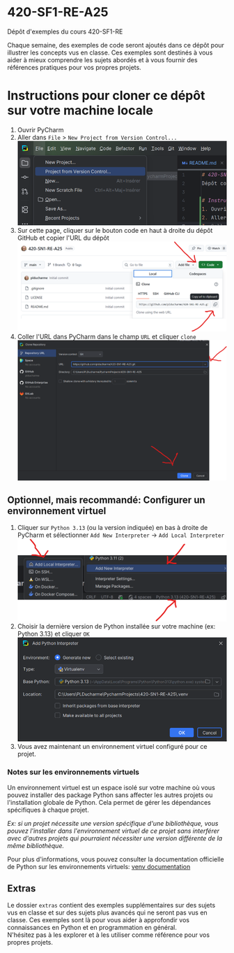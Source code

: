 # 420-SF1-RE-A25
Dépôt d'exemples du cours 420-SF1-RE

Chaque semaine, des exemples de code seront ajoutés dans ce dépôt pour illustrer les concepts vus en classe. Ces exemples sont destinés à vous aider à mieux comprendre les sujets abordés et à vous fournir des références pratiques pour vos propres projets.

# Instructions pour cloner ce dépôt sur votre machine locale
1. Ouvrir PyCharm
2. Aller dans `File` > `New Project from Version Control...` ![New project from Version Control](images/nouveau.png)
3. Sur cette page, cliquer sur le bouton code en haut à droite du dépôt GitHub et copier l'URL du dépôt ![Copier l'URL du dépôt](images/copier_url.png)
4. Coller l'URL dans PyCharm dans le champ `URL` et cliquer `clone`![Coller l'URL dans PyCharm](images/coller_url.png)

## Optionnel, mais recommandé: Configurer un environnement virtuel
1. Cliquer sur `Python 3.13` (ou la version indiquée) en bas à droite de PyCharm et sélectionner `Add New Interpreter` -> `Add Local Interpreter` ![Cliquer sur Python 3.13](images/python_version.png)
2. Choisir la dernière version de Python installée sur votre machine (ex: Python 3.13) et cliquer `OK` ![Choisir la version de Python](images/venv.png)
3. Vous avez maintenant un environnement virtuel configuré pour ce projet.

### Notes sur les environnements virtuels
Un environnement virtuel est un espace isolé sur votre machine où vous pouvez installer des package Python sans affecter les autres projets ou l'installation globale de Python. Cela permet de gérer les dépendances spécifiques à chaque projet.  

*Ex: si un projet nécessite une version spécifique d'une bibliothèque, vous pouvez l'installer dans l'environnement virtuel de ce projet sans interférer avec d'autres projets qui pourraient nécessiter une version différente de la même bibliothèque.*  

Pour plus d'informations, vous pouvez consulter la documentation officielle de Python sur les environnements virtuels: [venv documentation](https://docs.python.org/3/library/venv.html)


## Extras
Le dossier `extras` contient des exemples supplémentaires sur des sujets vus en classe et sur des sujets plus avancés qui ne seront pas vus en classe. Ces exemples sont là pour vous aider à approfondir vos connaissances en Python et en programmation en général.  
N'hésitez pas à les explorer et à les utiliser comme référence pour vos propres projets.


